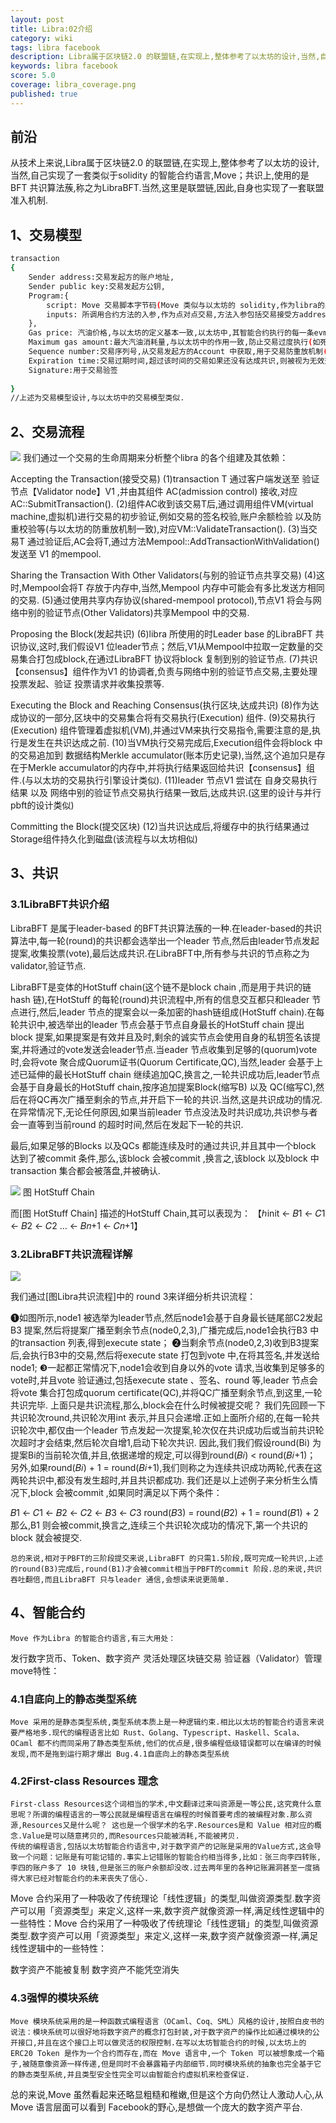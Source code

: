```yaml
---
layout: post
title: Libra:02介绍
category: wiki
tags: libra facebook
description: Libra属于区块链2.0 的联盟链,在实现上,整体参考了以太坊的设计,当然,自己实现了一套类似于solidity的智能合约语言,Move；共识上,使用的是BFT 共识算法蔟,称之为LibraBFT.当然,这里是联盟链,因此,自身也实现了一套联盟准入机制
keywords: libra facebook
score: 5.0
coverage: libra_coverage.png
published: true
---
```


## 前沿
从技术上来说,Libra属于区块链2.0 的联盟链,在实现上,整体参考了以太坊的设计,当然,自己实现了一套类似于solidity 的智能合约语言,Move；共识上,使用的是BFT 共识算法蔟,称之为LibraBFT.当然,这里是联盟链,因此,自身也实现了一套联盟准入机制.

## 1、交易模型
```bash
transaction
{
    Sender address:交易发起方的账户地址,
    Sender public key:交易发起方公钥,
    Program:{
        script: Move 交易脚本字节码(Move 类似与以太坊的 solidity,作为libra的只能合约语言),
        inputs: 所调用合约方法的入参,作为点对点交易,方法入参包括交易接受方address,以及转账额度
    },
    Gas price: 汽油价格,与以太坊的定义基本一致,以太坊中,其智能合约执行的每一条evm 指令都需消耗汽油,而总汽油消耗量乘以汽油价格,则是发生方所消耗的代笔
    Maximum gas amount:最大汽油消耗量,与以太坊中的作用一致,防止交易过度执行(如死循环)
    Sequence number:交易序列号,从交易发起方的Account 中获取,用于交易防重放机制(与以太坊的方案基本一致)
    Expiration time:交易过期时间,超过该时间的交易如果还没有达成共识,则被视为无效交易
    Signature:用于交易验签
 
}
//上述为交易模型设计,与以太坊中的交易模型类似.
```

## 2、交易流程

![](/assets/image/libra_101_01.png)
    我们通过一个交易的生命周期来分析整个libra 的各个组建及其依赖：

Accepting the Transaction(接受交易)
    (1)transaction T 通过客户端发送至 验证节点【Validator node】V1 ,并由其组件 AC(admission control) 接收,对应AC::SubmitTransaction().
    (2)组件AC收到该交易T后,通过调用组件VM(virtual machine,虚拟机)进行交易的初步验证,例如交易的签名校验,账户余额检验 以及防重校验等(与以太坊的防重放机制一致),对应VM::ValidateTransaction().
    (3)当交易T 通过验证后,AC会将T,通过方法Mempool::AddTransactionWithValidation()发送至 V1 的mempool.

Sharing the Transaction With Other Validators(与别的验证节点共享交易)
    (4)这时,Mempool会将T 存放于内存中,当然,Mempool 内存中可能会有多比发送方相同的交易.
    (5)通过使用共享内存协议(shared-mempool protocol),节点V1 将会与网络中别的验证节点(Other Validators)共享Mempool 中的交易.

Proposing the Block(发起共识)
    (6)libra 所使用的时Leader base 的LibraBFT 共识协议,这时,我们假设V1 位leader节点；然后,V1从Mempool中拉取一定数量的交易集合打包成block,在通过LibraBFT 协议将block 复制到别的验证节点.
    (7)共识【consensus】组件作为V1 的协调者,负责与网络中别的验证节点交易,主要处理投票发起、验证 投票请求并收集投票等.

Executing the Block and Reaching Consensus(执行区块,达成共识)
    (8)作为达成协议的一部分,区块中的交易集合将有交易执行(Execution) 组件.
     (9)交易执行(Execution) 组件管理着虚拟机(VM),并通过VM来执行交易指令,需要注意的是,执行是发生在共识达成之前.
    (10)当VM执行交易完成后,Execution组件会将block 中的交易追加到 数据结构Merkle accumulator(账本历史记录),当然,这个追加只是存在于Merkle accumulator的内存中,并将执行结果返回给共识【consensus】组件.(与以太坊的交易执行引擎设计类似).
    (11)leader 节点V1 尝试在 自身交易执行结果 以及 网络中别的验证节点交易执行结果一致后,达成共识.(这里的设计与并行pbft的设计类似)

Committing the Block(提交区块)
    (12)当共识达成后,将缓存中的执行结果通过Storage组件持久化到磁盘(该流程与以太坊相似)

## 3、共识
### 3.1LibraBFT共识介绍
LibraBFT 是属于leader-based 的BFT共识算法蔟的一种.在leader-based的共识算法中,每一轮(round)的共识都会选举出一个leader 节点,然后由leader节点发起提案,收集投票(vote),最后达成共识.在LibraBFT中,所有参与共识的节点称之为validator,验证节点.

LibraBFT是变体的HotStuff chain(这个链不是block chain ,而是用于共识的链hash 链),在HotStuff 的每轮(round)共识流程中,所有的信息交互都只和leader 节点进行,然后,leader 节点的提案会以一条加密的hash链组成(HotStuff chain).在每轮共识中,被选举出的leader 节点会基于节点自身最长的HotStuff chain 提出block 提案,如果提案是有效并且及时,剩余的诚实节点会使用自身的私钥签名该提案,并将通过的vote发送会leader节点.当eader 节点收集到足够的(quorum)vote时,会将vote 聚合成Quorum证书(Quorum Certificate,QC),当然,leader 会基于上述已延伸的最长HotStuff chain 继续追加QC,换言之,一轮共识成功后,leader节点会基于自身最长的HotStuff chain,按序追加提案Block(缩写B) 以及 QC(缩写C),然后在将QC再次广播至剩余的节点,并开启下一轮的共识.当然,这是共识成功的情况.在异常情况下,无论任何原因,如果当前leader 节点没法及时共识成功,共识参与者会一直等到当前round 的超时时间,然后在发起下一轮的共识.

最后,如果足够的Blocks 以及QCs 都能连续及时的通过共识,并且其中一个block 达到了被commit 条件,那么,该block 会被commit ,换言之,该block 以及block 中transaction 集合都会被落盘,并被确认.

![](/assets/image/libra_101_02.png)
图 HotStuff Chain

而[图 HotStuff Chain] 描述的HotStuff Chain,其可以表现为： 【ℎinit ← 𝐵1 ← 𝐶1 ← 𝐵2 ← 𝐶2 … ← 𝐵𝑛+1 ← 𝐶𝑛+1】

### 3.2LibraBFT共识流程详解

![](/assets/image/libra_101_03.png)

我们通过[图Libra共识流程]中的 round 3来详细分析共识流程：

❶如图所示,node1 被选举为leader节点,然后node1会基于自身最长链尾部C2发起B3 提案,然后将提案广播至剩余节点(node0,2,3),广播完成后,node1会执行B3 中的transaction 列表,得到execute state；
❷当剩余节点(node0,2,3)收到B3提案后,会执行B3中的交易,然后将execute state 打包到vote 中,在将其签名,并发送给node1;
❸一起都正常情况下,node1会收到自身以外的vote 请求,当收集到足够多的vote时,并且vote 验证通过,包括execute state 、签名、round 等,leader 节点会将vote 集合打包成quorum certificate(QC),并将QC广播至剩余节点,到这里,一轮共识完毕.
上面只是共识流程,那么,block会在什么时候被提交呢？
我们先回顾一下共识轮次round,共识轮次用int 表示,并且只会递增.正如上面所介绍的,在每一轮共识轮次中,都仅由一个leader 节点发起一次提案,轮次仅在共识成功后或当前共识轮次超时才会结束,然后轮次自增1,启动下轮次共识.
因此,我们我们假设round(Bi) 为提案Bi的当前轮次值,并且,依据递增的规定,可以得到round(𝐵𝑖) < round(𝐵𝑖+1)；
另外,如果round(𝐵𝑖) + 1 = round(𝐵𝑖+1),我们则称之为连续共识成功两轮,代表在这两轮共识中,都没有发生超时,并且共识都成功.
我们还是以上述例子来分析生么情况下,block 会被commit ,如果同时满足以下两个条件：

𝐵1 ← 𝐶1 ← 𝐵2 ← 𝐶2 ← 𝐵3 ← 𝐶3
round(𝐵3) = round(𝐵2) + 1 = round(𝐵1) + 2
那么,B1 则会被commit,换言之,连续三个共识轮次成功的情况下,第一个共识的block 就会被提交.

    总的来说,相对于PBFT的三阶段提交来说,LibraBFT 的只需1.5阶段,既可完成一轮共识,上述的round(B3)完成后,round(B1)才会被commit相当于PBFT的commit 阶段.总的来说,共识吞吐翻倍,而且LibraBFT 只与leader 通信,会想读来说更简单.

## 4、智能合约
    Move 作为Libra 的智能合约语言,有三大用处：

发行数字货币、Token、数字资产
灵活处理区块链交易
验证器（Validator）管理
    move特性：

### 4.1自底向上的静态类型系统
    Move 采用的是静态类型系统,类型系统本质上是一种逻辑约束.相比以太坊的智能合约语言来说要严格地多.现代的编程语言比如 Rust、Golang、Typescript、Haskell、Scala、OCaml 都不约而同采用了静态类型系统,他们的优点是,很多编程低级错误都可以在编译的时候发现,而不是拖到运行期才爆出 Bug.4.1自底向上的静态类型系统

### 4.2First-class Resources 理念
    First-class Resources这个词相当的学术,中文翻译过来叫资源是一等公民,这究竟什么意思呢？所谓的编程语言的一等公民就是编程语言在编程的时候首要考虑的被编程对象.那么资源,Resources又是什么呢？ 这也是一个很学术的名字.Resources是和 Value 相对应的概念.Value是可以随意拷贝的,而Resources只能被消耗,不能被拷贝.
    传统的编程语言,包括以太坊智能合约语言中,对于数字资产的记账是采用的Value方式,这会导致一个问题：记账是有可能记错的.事实上记错账的智能合约相当得多,比如：张三向李四转账,李四的账户多了 10 块钱,但是张三的账户余额却没改.过去两年里的各种记账漏洞甚至一度搞得大家已经对智能合约的未来丧失了信心.
Move 合约采用了一种吸收了传统理论「线性逻辑」的类型,叫做资源类型.数字资产可以用「资源类型」来定义,这样一来,数字资产就像资源一样,满足线性逻辑中的一些特性：Move 合约采用了一种吸收了传统理论「线性逻辑」的类型,叫做资源类型.数字资产可以用「资源类型」来定义,这样一来,数字资产就像资源一样,满足线性逻辑中的一些特性：

数字资产不能被复制
数字资产不能凭空消失
### 4.3强悍的模块系统
    Move 模块系统采用的是一种函数式编程语言（OCaml、Coq、SML）风格的设计,按照白皮书的说法：模块系统可以很好地将数字资产的概念打包封装,对于数字资产的操作比如通过模块的公开接口,并且在这个接口上可以做灵活的权限控制.在写以太坊智能合约的时候,以太坊上的 ERC20 Token 是作为一个合约而存在,而在 Move 语言中,一个 Token 可以被想象成一个箱子,被随意像资源一样传递,但是同时不会暴露箱子内部细节.同时模块系统的抽象也完全基于它的静态类型系统,并且类型安全性完全可以由智能合约虚拟机来检查保证.

总的来说,Move 虽然看起来还略显粗糙和稚嫩,但是这个方向仍然让人激动人心,从 Move 语言层面可以看到 Facebook的野心,是想做一个庞大的数字资产平台.